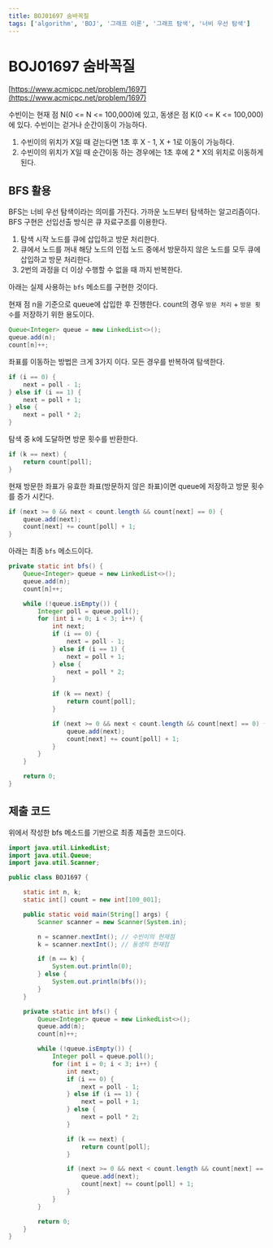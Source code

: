 ```yaml
---
title: BOJ01697 숨바꼭질
tags: ['algorithm', 'BOJ', '그래프 이론', '그래프 탐색', '너비 우선 탐색']
---
```


# BOJ01697 숨바꼭질

[https://www.acmicpc.net/problem/1697](https://www.acmicpc.net/problem/1697)

수빈이는 현재 점 N(0 <= N <= 100,000)에 있고, 동생은 점 K(0 <= K <= 100,000)에 있다.
수빈이는 걷거나 순간이동이 가능하다. 

1. 수빈이의 위치가 X일 때 걷는다면 1초 후 X - 1, X + 1로 이동이 가능하다.
2. 수빈이의 위치가 X일 때 순간이동 하는 경우에는 1초 후에 2 * X의 위치로 이동하게 된다.

## BFS 활용

BFS는 너비 우선 탐색이라는 의미를 가진다. 가까운 노드부터 탐색하는 알고리즘이다. BFS 구현은 선입선출 방식은 큐 자료구조를 이용한다.

1. 탐색 시작 노드를 큐에 삽입하고 방문 처리한다.
2. 큐에서 노드를 꺼내 해당 노드의 인접 노드 중에서 방문하지 않은 노드를 모두 큐에 삽입하고 방문 처리한다.
3. 2번의 과정을 더 이상 수행할 수 없을 때 까지 반복한다.

아래는 실제 사용하는 `bfs` 메소드를 구현한 것이다.

현재 점 n을 기준으로 queue에 삽입한 후 진행한다.
count의 경우 `방문 처리` + `방문 횟수`를 저장하기 위한 용도이다.
```java
Queue<Integer> queue = new LinkedList<>();
queue.add(n);
count[n]++;
```

좌표를 이동하는 방법은 크게 3가지 이다. 모든 경우를 반복하여 탐색한다.
```java
if (i == 0) {
    next = poll - 1;
} else if (i == 1) {
    next = poll + 1;
} else {
    next = poll * 2;
}
```

탐색 중 k에 도달하면 방문 횟수를 반환한다.
```java
if (k == next) {
    return count[poll];
}
```

현재 방문한 좌표가 유효한 좌표(방문하지 않은 좌표)이면 queue에 저장하고 방문 횟수를 증가 시킨다.
```java
if (next >= 0 && next < count.length && count[next] == 0) {
    queue.add(next);
    count[next] += count[poll] + 1;
}
```

아래는 최종 `bfs` 메소드이다.

```java
private static int bfs() {
    Queue<Integer> queue = new LinkedList<>();
    queue.add(n);
    count[n]++;

    while (!queue.isEmpty()) {
        Integer poll = queue.poll();
        for (int i = 0; i < 3; i++) {
            int next;
            if (i == 0) {
                next = poll - 1;
            } else if (i == 1) {
                next = poll + 1;
            } else {
                next = poll * 2;
            }

            if (k == next) {
                return count[poll];
            }

            if (next >= 0 && next < count.length && count[next] == 0) {
                queue.add(next);
                count[next] += count[poll] + 1;
            }
        }
    }

    return 0;
}
```

## 제출 코드

위에서 작성한 bfs 메소드를 기반으로 최종 제출한 코드이다.

```java
import java.util.LinkedList;
import java.util.Queue;
import java.util.Scanner;

public class BOJ1697 {

    static int n, k;
    static int[] count = new int[100_001];

    public static void main(String[] args) {
        Scanner scanner = new Scanner(System.in);

        n = scanner.nextInt(); // 수빈이의 현재점
        k = scanner.nextInt(); // 동생의 현재점

        if (n == k) {
            System.out.println(0);
        } else {
            System.out.println(bfs());
        }
    }

    private static int bfs() {
        Queue<Integer> queue = new LinkedList<>();
        queue.add(n);
        count[n]++;

        while (!queue.isEmpty()) {
            Integer poll = queue.poll();
            for (int i = 0; i < 3; i++) {
                int next;
                if (i == 0) {
                    next = poll - 1;
                } else if (i == 1) {
                    next = poll + 1;
                } else {
                    next = poll * 2;
                }

                if (k == next) {
                    return count[poll];
                }

                if (next >= 0 && next < count.length && count[next] == 0) {
                    queue.add(next);
                    count[next] += count[poll] + 1;
                }
            }
        }

        return 0;
    }
}
```

<TagLinks />